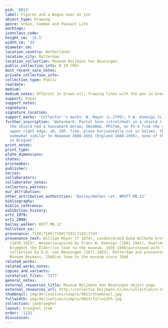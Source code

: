 ```yaml
---
pid: '9813'
label: Figures and a Wagon near an Inn
object_type: Drawing
genre: Urban, Common and Peasant Life
worktags:
iconclass_code:
height_cm: '15.5'
width_cm: '33'
diameter_cm:
location_country: Netherlands
location_city: Rotterdam
location_collection: Museum Boijmans Van Beuningen
public_collection_info: N 19 (PK)
most_recent_sale_notes:
private_collection_info:
collection_type: Public
realdate:
medium:
medium_notes: Offprint in brown oil, framing lines with the pen in brown ink
support: Paper
support_notes:
signature:
signature_location:
support_marks: 'Collector''s marks: W. Mayor (L.2799), F.W. Koenigs (L.1023a)'
further_inscription: 'Watermark: Postal horn (stretched) in a shield (fragment, possibly
  the shield had a housemark below; 50x40mm, PP27mm, on P3-4 from the right, on the
  upper right edge; vH, 14P, fine, plano horizontally cut in halves, then cropped),
  somewhat similar to Heawood 2686-2691 (England 1680-1695), none of this subtype
  in Briquet'
print_notes:
print_type:
plate_dimensions:
states:
printmaker:
publisher:
series:
collaborators:
collaborator_notes:
collectors_patrons:
our_attribution:
other_attribution_authorities: 'Bailey/Walker cat. #ROTT.MB.12'
bibliography:
biblio_reference:
exhibition_history:
ertz_1979:
ertz_2008:
bailey_walker: ROTT.MB.12
hollstein_no:
provenance: 7188|7189|7190|7191|7192|7193
provenance_text: William Mayor († 1874), London|Grand Duke Wilhelm Ernst von Sachsen-Weimar-Eisenach
  (1876-1923), Weimar|acquired by Franz W. Koenigs (1881 1941), Haarlem, 1923 (Jan
  Brueghel the Elder)|on loan to the museum, 1935-1940|purchased with the Koenigs
  collection by D.G. van Beuningen (1871-1955), Rotterdam and presented to the Stichting
  Museum Boymans, 1940|on loan to the museum since 1940
related_works:
related_works_notes:
copies_and_variants:
curatorial_files: '7277'
general_notes:
external_resources_title: Museum Boijmans Van Beuningen object page
external_resources_url: http://collectie.boijmans.nl/en/collection/n-19-(pk)
thumbnail: img/derivatives/simple/9813/thumbnail.jpg
fullwidth: img/derivatives/simple/9813/fullwidth.jpg
collection: janbrueghel
layout: brueghel_item
order: '1131'
discussion:
---
```

